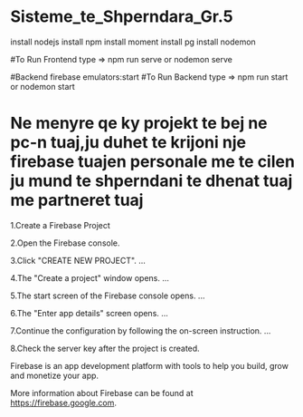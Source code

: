 # Sisteme_te_Shperndara_Gr.5

install nodejs
install npm
install moment
install pg
install nodemon

#To Run Frontend type => npm run serve or nodemon serve


#Backend firebase emulators:start 
#To Run Backend type => npm run start or nodemon start

# Ne menyre qe ky projekt te bej ne pc-n tuaj,ju duhet te krijoni nje firebase tuajen personale me te cilen ju mund te shperndani te dhenat tuaj me partneret tuaj 

1.Create a Firebase Project

2.Open the Firebase console.

3.Click "CREATE NEW PROJECT". ...

4.The "Create a project" window opens. ...

5.The start screen of the Firebase console opens. ...

6.The "Enter app details" screen opens. ...

7.Continue the configuration by following the on-screen instruction. ...

8.Check the server key after the project is created.

Firebase is an app development platform with tools to help you build, grow and monetize your app. 

More information about Firebase can be found at https://firebase.google.com.
